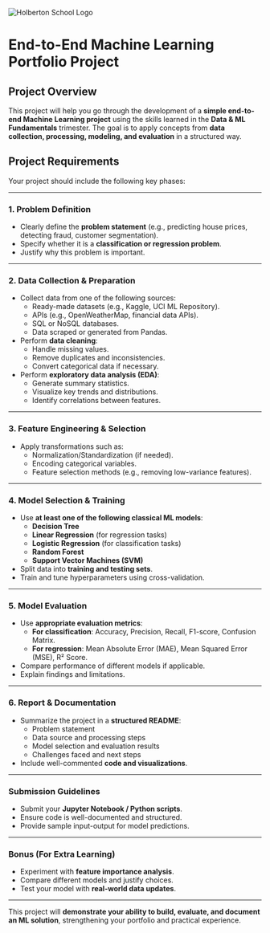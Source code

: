 ![Holberton School Logo](https://cdn.prod.website-files.com/6105315644a26f77912a1ada/63eea844ae4e3022154e2878_Holberton.png)

# End-to-End Machine Learning Portfolio Project  

## **Project Overview**  
This project will help you go through the development of a **simple end-to-end Machine Learning project** using the skills learned in the **Data & ML Fundamentals** trimester. The goal is to apply concepts from **data collection, processing, modeling, and evaluation** in a structured way.  

## **Project Requirements**  
Your project should include the following key phases:  

---

### **1. Problem Definition**  
- Clearly define the **problem statement** (e.g., predicting house prices, detecting fraud, customer segmentation).  
- Specify whether it is a **classification or regression problem**.  
- Justify why this problem is important.  

---

### **2. Data Collection & Preparation**  
- Collect data from one of the following sources:  
  - Ready-made datasets (e.g., Kaggle, UCI ML Repository).  
  - APIs (e.g., OpenWeatherMap, financial data APIs).  
  - SQL or NoSQL databases.  
  - Data scraped or generated from Pandas.  
- Perform **data cleaning**:  
  - Handle missing values.  
  - Remove duplicates and inconsistencies.  
  - Convert categorical data if necessary.  
- Perform **exploratory data analysis (EDA)**:  
  - Generate summary statistics.  
  - Visualize key trends and distributions.  
  - Identify correlations between features.  

---

### **3. Feature Engineering & Selection**  
- Apply transformations such as:  
  - Normalization/Standardization (if needed).  
  - Encoding categorical variables.  
  - Feature selection methods (e.g., removing low-variance features).  

---

### **4. Model Selection & Training**  
- Use **at least one of the following classical ML models**:  
  - **Decision Tree**  
  - **Linear Regression** (for regression tasks)  
  - **Logistic Regression** (for classification tasks)  
  - **Random Forest**  
  - **Support Vector Machines (SVM)**  
- Split data into **training and testing sets**.  
- Train and tune hyperparameters using cross-validation.  

---

### **5. Model Evaluation**  
- Use **appropriate evaluation metrics**:  
  - **For classification**: Accuracy, Precision, Recall, F1-score, Confusion Matrix.  
  - **For regression**: Mean Absolute Error (MAE), Mean Squared Error (MSE), R² Score.  
- Compare performance of different models if applicable.  
- Explain findings and limitations.  

---


### **6. Report & Documentation**  
- Summarize the project in a **structured README**:  
  - Problem statement  
  - Data source and processing steps  
  - Model selection and evaluation results  
  - Challenges faced and next steps  
- Include well-commented **code and visualizations**.  

---

### **Submission Guidelines**  
- Submit your **Jupyter Notebook / Python scripts**.  
- Ensure code is well-documented and structured.  
- Provide sample input-output for model predictions.  

---

### **Bonus (For Extra Learning)**  
- Experiment with **feature importance analysis**.  
- Compare different models and justify choices.  
- Test your model with **real-world data updates**.  

---

This project will **demonstrate your ability to build, evaluate, and document an ML solution**, strengthening your portfolio and practical experience. 